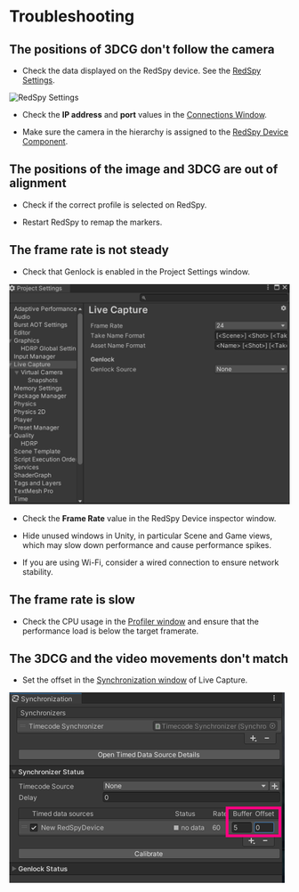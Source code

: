 # Troubleshooting

## The positions of 3DCG don't follow the camera

- Check the data displayed on the RedSpy device. See the [RedSpy Settings](getting-started.md#set-up-your-stype-device).

![RedSpy Settings](images/redspy-settings.png)

- Check the **IP address** and **port** values in the [Connections Window](getting-started.md#connect-the-stype-device-to-the-unity-editor).

- Make sure the camera in the hierarchy is assigned to the [RedSpy Device Component](getting-started.md#create-a-capture-device).

## The positions of the image and 3DCG are out of alignment

- Check if the correct profile is selected on RedSpy.

- Restart RedSpy to remap the markers.

## The frame rate is not steady

- Check that Genlock is enabled in the Project Settings window.

![Live capture settings](images/live-capture-settings.png)

- Check the **Frame Rate** value in the RedSpy Device inspector window.

- Hide unused windows in Unity, in particular Scene and Game views, which may slow down performance and cause performance spikes.

- If you are using Wi-Fi, consider a wired connection to ensure network stability.

## The frame rate is slow

- Check the CPU usage in the [Profiler window](https://docs.unity3d.com/Manual/ProfilerCPU.html) and ensure that the performance load is below the target framerate.

## The 3DCG and the video movements don't match

- Set the offset in the [Synchronization window](features.md#external-synchronization) of Live Capture.

![Synchronization offset](images/syncronization-offset.png)
